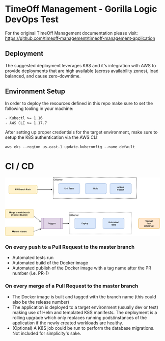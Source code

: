 
# TimeOff Management - Gorilla Logic DevOps Test

For the original TimeOff Management documentation please visit: <a href="https://github.com/timeoff-management/timeoff-management-application">https://github.com/timeoff-management/timeoff-management-application</a>


## Deployment

The suggested deployment leverages K8S and it's integration with AWS to provide deployments that are high available (across availability zones), load balanced, and cause zero-downtime.


## Environment Setup

In order to deploy the resources defined in this repo make sure to set the following tooling in your machine:

```
- Kubectl >= 1.16
- AWS CLI >= 1.17.7
```

After setting up proper credentials for the target environment, make sure to setup the K8S authentication via the AWS CLI:
```
aws eks --region us-east-1 update-kubeconfig --name default
```

# CI / CD

![Image of CI CD](docs/timeoff-CI_CD.png)

### On every push to a Pull Request to the master branch
- Automated tests run
- Automated build of the Docker image
- Automated publish of the Docker image with a tag name after the PR number (i.e. PR-1)


### On every merge of a Pull Request to the master branch
- The Docker image is built and tagged with the branch name (this could also be the release number)
- The application is deployed to a target environment (usually dev or test) making use of Helm and templated K8S manifests. The deployment is a rolling upgrade which  only replaces running pods/instances of the application if the newly created workloads are healthy.
- (Optional) A K8S job could be run to perform the database migrations. Not included for simplicity's sake.

